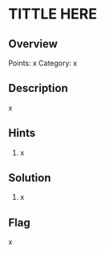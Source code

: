 # TITTLE HERE
## Overview
Points: x
Category: x

## Description
x

## Hints

1. x

## Solution

1. x

## Flag

x                                                   
